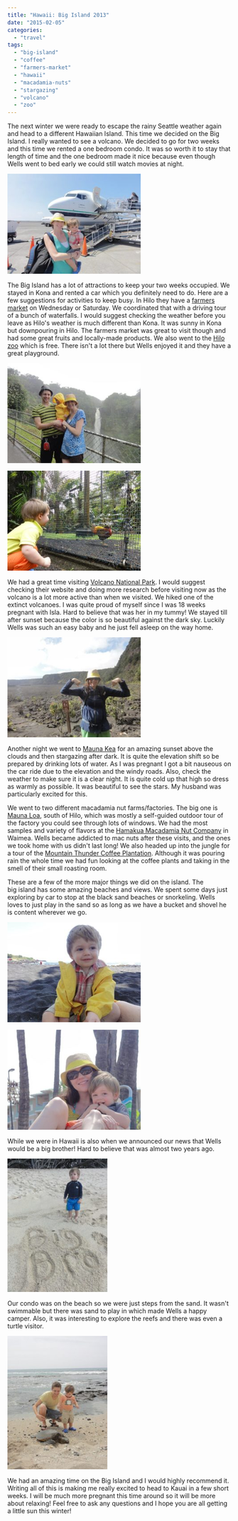 ```yaml
---
title: "Hawaii: Big Island 2013"
date: "2015-02-05"
categories:
  - "travel"
tags:
  - "big-island"
  - "coffee"
  - "farmers-market"
  - "hawaii"
  - "macadamia-nuts"
  - "stargazing"
  - "volcano"
  - "zoo"
---
```


The next winter we were ready to escape the rainy Seattle weather again and head to a different Hawaiian Island. This time we decided on the Big Island. I really wanted to see a volcano. We decided to go for two weeks and this time we rented a one bedroom condo. It was so worth it to stay that length of time and the one bedroom made it nice because even though Wells went to bed early we could still watch movies at night.

[![This is how we exited the plane in Kona! ](images/485554_10100308585055074_72898244_n-300x225.jpg)](https://letkidstravel.com/wp-content/uploads/2015/01/485554_10100308585055074_72898244_n.jpg)

The Big Island has a lot of attractions to keep your two weeks occupied. We stayed in Kona and rented a car which you definitely need to do. Here are a few suggestions for activities to keep busy. In Hilo they have a [farmers market](http://www.hilofarmersmarket.com/) on Wednesday or Saturday. We coordinated that with a driving tour of a bunch of waterfalls. I would suggest checking the weather before you leave as Hilo's weather is much different than Kona. It was sunny in Kona but downpouring in Hilo. The farmers market was great to visit though and had some great fruits and locally-made products. We also went to the [Hilo zoo](http://www.hilozoo.com/) which is free. There isn't a lot there but Wells enjoyed it and they have a great playground.

[![946904_10100308579062084_2056751569_n](images/946904_10100308579062084_2056751569_n-300x225.jpg)](https://letkidstravel.com/wp-content/uploads/2015/01/946904_10100308579062084_2056751569_n.jpg)

[![Wells saying hello at the zoo](images/11974_10100308578523164_734035742_n-300x225.jpg)](https://letkidstravel.com/wp-content/uploads/2015/01/11974_10100308578523164_734035742_n.jpg)

We had a great time visiting [Volcano National Park](http://www.nps.gov/havo/index.htm). I would suggest checking their website and doing more research before visiting now as the volcano is a lot more active than when we visited. We hiked one of the extinct volcanoes. I was quite proud of myself since I was 18 weeks pregnant with Isla. Hard to believe that was her in my tummy! We stayed till after sunset because the color is so beautiful against the dark sky. Luckily Wells was such an easy baby and he just fell asleep on the way home.

[![Hiked the volcano pregnant! ](images/935723_10100308581457284_2093477985_n1-300x225.jpg)](https://letkidstravel.com/wp-content/uploads/2015/01/935723_10100308581457284_2093477985_n1.jpg)

Another night we went to [Mauna Kea](http://www.ifa.hawaii.edu/info/vis/visiting-mauna-kea/visiting-the-summit.html) for an amazing sunset above the clouds and then stargazing after dark. It is quite the elevation shift so be prepared by drinking lots of water. As I was pregnant I got a bit nauseous on the car ride due to the elevation and the windy roads. Also, check the weather to make sure it is a clear night. It is quite cold up that high so dress as warmly as possible. It was beautiful to see the stars. My husband was particularly excited for this.

We went to two different macadamia nut farms/factories. The big one is [Mauna Loa](https://www.maunaloa.com/), south of Hilo, which was mostly a self-guided outdoor tour of the factory you could see through lots of windows. We had the most samples and variety of flavors at the [Hamakua Macadamia Nut Company](http://www.hawnnut.com/) in Waimea. Wells became addicted to mac nuts after these visits, and the ones we took home with us didn't last long! We also headed up into the jungle for a tour of the [Mountain Thunder Coffee Plantation](http://www.mountainthunder.com/). Although it was pouring rain the whole time we had fun looking at the coffee plants and taking in the smell of their small roasting room.

These are a few of the more major things we did on the island. The big island has some amazing beaches and views. We spent some days just exploring by car to stop at the black sand beaches or snorkeling. Wells loves to just play in the sand so as long as we have a bucket and shovel he is content wherever we go.

[![Wells at the black sand beach! ](images/308694_10100308581063074_2098961225_n-300x225.jpg)](https://letkidstravel.com/wp-content/uploads/2015/01/308694_10100308581063074_2098961225_n.jpg)

[![Relaxing while daddy snorkels ](images/600742_10100308584281624_67089634_n-300x225.jpg)](https://letkidstravel.com/wp-content/uploads/2015/01/600742_10100308584281624_67089634_n.jpg)

While we were in Hawaii is also when we announced our news that Wells would be a big brother! Hard to believe that was almost two years ago.

[![Big Brother! ](images/942447_10100308581781634_1598609983_n-225x300.jpg)](https://letkidstravel.com/wp-content/uploads/2015/01/942447_10100308581781634_1598609983_n.jpg)

Our condo was on the beach so we were just steps from the sand. It wasn't swimmable but there was sand to play in which made Wells a happy camper. Also, it was interesting to explore the reefs and there was even a turtle visitor.

[![944777_10100308577390434_1662390866_n](images/944777_10100308577390434_1662390866_n-225x300.jpg)](https://letkidstravel.com/wp-content/uploads/2015/01/944777_10100308577390434_1662390866_n.jpg)

We had an amazing time on the Big Island and I would highly recommend it. Writing all of this is making me really excited to head to Kauai in a few short weeks. I will be much more pregnant this time around so it will be more about relaxing! Feel free to ask any questions and I hope you are all getting a little sun this winter!
